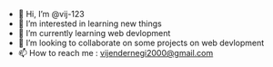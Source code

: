 - 👋 Hi, I’m @vij-123
- 👀 I’m interested in learning new things  
- 🌱 I’m currently learning web devlopment
- 💞️ I’m looking to collaborate on some projects on web devlopment
- 📫 How to reach me : vijendernegi2000@gmail.com

<!---
vij-123/vij-123 is a ✨ special ✨ repository because its `README.md` (this file) appears on your GitHub profile.
You can click the Preview link to take a look at your changes.
--->
